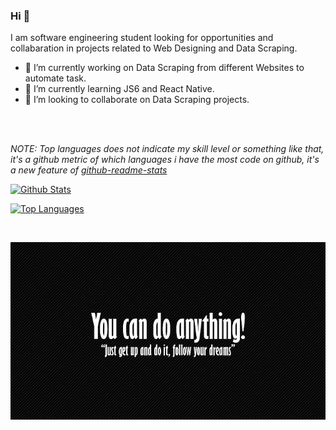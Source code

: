 ### Hi 👋

I am software engineering student looking for opportunities and collabaration in projects related to Web Designing and Data Scraping.
- 🔭 I’m currently working on Data Scraping from different Websites to automate task.
- 🌱 I’m currently learning JS6 and React Native.
- 🤝 I’m looking to collaborate on Data Scraping projects. 

<br />
<br />


*NOTE: Top languages does not indicate my skill level or something like that, it's a github metric of which languages i have the most code on github, it's a new feature of [github-readme-stats](https://github.com/anuraghazra/github-readme-stats)*

[![Github Stats](https://github-readme-stats.vercel.app/api?username=uzairafridi00&show_icons=true&theme=radical)](https://github.com/uzairafridi00/github-readme-stats)

[![Top Languages](https://github-readme-stats.vercel.app/api/top-langs/?username=uzairafridi00&layout=compact&theme=material-palenight)](https://github.com/uzairafridi00/github-readme-stats)


<br />

![You Can Do](https://github.com/uzairafridi00/uzairafridi00/blob/main/images/you_can_do.jpg)
